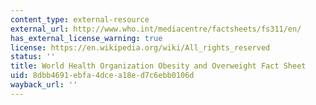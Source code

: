 ```yaml
---
content_type: external-resource
external_url: http://www.who.int/mediacentre/factsheets/fs311/en/
has_external_license_warning: true
license: https://en.wikipedia.org/wiki/All_rights_reserved
status: ''
title: World Health Organization Obesity and Overweight Fact Sheet
uid: 8dbb4691-ebfa-4dce-a18e-d7c6ebb0106d
wayback_url: ''
---
```

